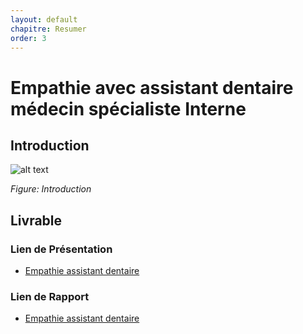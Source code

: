 ```yaml
---
layout: default
chapitre: Resumer
order: 3
---
```

<!-- new slide -->
# Empathie avec assistant dentaire médecin spécialiste Interne

## Introduction 

![alt text]({{site.baseurl}}/empathie-assistant-dentaire/images/assistant-dentaire-spécialiste-Interne.png)

*Figure: Introduction*



<!-- new slide -->

## Livrable 

### Lien de Présentation
- [Empathie assistant dentaire](/besoin/empathie-assistant-dentaire/presentation.html)

### Lien de Rapport
- [Empathie assistant dentaire](/besoin/empathie-assistant-dentaire/rapport.html)
  

<!-- new slide -->

